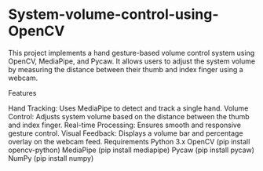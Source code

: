 # System-volume-control-using-OpenCV
This project implements a hand gesture-based volume control system using OpenCV, MediaPipe, and Pycaw. It allows users to adjust the system volume by measuring the distance between their thumb and index finger using a webcam.

Features

Hand Tracking: Uses MediaPipe to detect and track a single hand.
Volume Control: Adjusts system volume based on the distance between the thumb and index finger.
Real-time Processing: Ensures smooth and responsive gesture control.
Visual Feedback: Displays a volume bar and percentage overlay on the webcam feed.
Requirements
Python 3.x
OpenCV (pip install opencv-python)
MediaPipe (pip install mediapipe)
Pycaw (pip install pycaw)
NumPy (pip install numpy)
